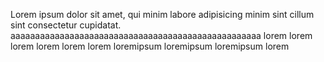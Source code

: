 Lorem ipsum dolor sit amet, qui minim labore adipisicing minim sint cillum sint consectetur cupidatat.
aaaaaaaaaaaaaaaaaaaaaaaaaaaaaaaaaaaaaaaaaaaaaaaaaaa
lorem
lorem
lorem
lorem
lorem
lorem
loremipsum loremipsum loremipsum
lorem
